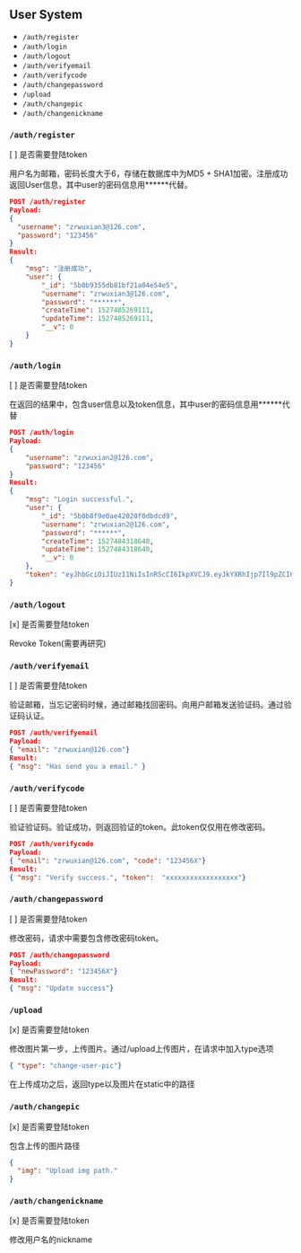 
## User System

* `/auth/register`
* `/auth/login`
* `/auth/logout`
* `/auth/verifyemail`
* `/auth/verifycode`
* `/auth/changepassword`
* `/upload`
* `/auth/changepic`
* `/auth/changenickname`


### `/auth/register`
[ ] 是否需要登陆token

用户名为邮箱，密码长度大于6，存储在数据库中为MD5 + SHA1加密。注册成功返回User信息，其中user的密码信息用******代替。

```json
POST /auth/register
Payload:
{
  "username": "zrwuxian3@126.com",
  "password": "123456"
}
Result:
{
    "msg": "注册成功",
    "user": {
        "_id": "5b0b9355db81bf21a04e54e5",
        "username": "zrwuxian3@126.com",
        "password": "******",
        "createTime": 1527485269111,
        "updateTime": 1527485269111,
        "__v": 0
    }
}
```

### `/auth/login`
[ ] 是否需要登陆token

在返回的结果中，包含user信息以及token信息，其中user的密码信息用******代替

```json
POST /auth/login
Payload:
{
    "username": "zrwuxian2@126.com",
    "password": "123456"
}
Result:
{
    "msg": "Login successful.",
    "user": {
        "_id": "5b0b8f9e0ae42020f0dbdcd9",
        "username": "zrwuxian2@126.com",
        "password": "******",
        "createTime": 1527484318640,
        "updateTime": 1527484318640,
        "__v": 0
    },
    "token": "eyJhbGciOiJIUzI1NiIsInR5cCI6IkpXVCJ9.eyJkYXRhIjp7Il9pZCI6IjViMGI4ZjllMGFlNDIwMjBmMGRiZGNkOSIsInVzZXJuYW1lIjoienJ3dXhpYW4yQDEyNi5jb20iLCJwYXNzd29yZCI6IioqKioqKiIsImNyZWF0ZVRpbWUiOjE1Mjc0ODQzMTg2NDAsInVwZGF0ZVRpbWUiOjE1Mjc0ODQzMTg2NDAsIl9fdiI6MH0sImlhdCI6MTUyNzQ4NDQ3OCwiZXhwIjoxNTI3NDg4MDc4fQ.014lnppgSCB4GEQyBl6dT1q1uLjjx6DkEnUA-pFWuW4"
}
```

### `/auth/logout`
[x] 是否需要登陆token


Revoke Token(需要再研究)

### `/auth/verifyemail`
[ ] 是否需要登陆token

验证邮箱，当忘记密码时候，通过邮箱找回密码。向用户邮箱发送验证码。通过验证码认证。

```json
POST /auth/verifyemail
Payload:
{ "email": "zrwuxian@126.com"}
Result:
{ "msg": "Has send you a email." }
```

### `/auth/verifycode`
[ ] 是否需要登陆token

验证验证码。验证成功，则返回验证的token。此token仅仅用在修改密码。

```json
POST /auth/verifycode
Payload:
{ "email": "zrwuxian@126.com", "code": "123456X"}
Result:
{ "msg": "Verify success.", "token":  "xxxxxxxxxxxxxxxxxx"}
```

### `/auth/changepassword`
[ ] 是否需要登陆token

修改密码，请求中需要包含修改密码token。

```json
POST /auth/changepassword
Payload:
{ "newPassword": "123456X"}
Result:
{ "msg": "Update success"}
```

### `/upload`
[x] 是否需要登陆token

修改图片第一步，上传图片。通过/upload上传图片，在请求中加入type选项
```json
{ "type": "change-user-pic"}
```
在上传成功之后，返回type以及图片在static中的路径


### `/auth/changepic`
[x] 是否需要登陆token

包含上传的图片路径

```json
{
  "img": "Upload img path."
}
```

### `/auth/changenickname`
[x] 是否需要登陆token

修改用户名的nickname

